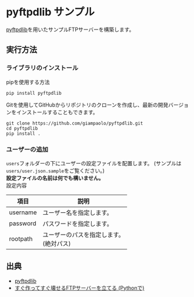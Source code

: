 # pyftpdlib サンプル

[pyftpdlib](https://github.com/giampaolo/pyftpdlib)を用いたサンプルFTPサーバーを構築します。

## 実行方法

### ライブラリのインストール
pipを使用する方法
```shell
pip install pyftpdlib
```

Gitを使用してGitHubからリポジトリのクローンを作成し、最新の開発バージョンをインストールすることもできます。

```shell
git clone https://github.com/giampaolo/pyftpdlib.git
cd pyftpdlib
pip install .
```

### ユーザーの追加
`users`フォルダーの下にユーザーの設定ファイルを配置します。
(サンプルは`users/user.json.sample`をご覧ください。)  
**設定ファイルの名前は何でも構いません。**  
設定内容

| 項目 | 説明 |
| ---- | ----------- |
| username | ユーザー名を指定します。 |
| password | パスワードを指定します。 |
| rootpath | ユーザーのパスを指定します。<br>(絶対パス) |

## 出典
 - [pyftpdlib](https://github.com/giampaolo/pyftpdlib)
 - [すぐ作ってすぐ壊せるFTPサーバーを立てる (Pythonで)](https://qiita.com/castaneai/items/8cb7cd3253275e7cf617)
